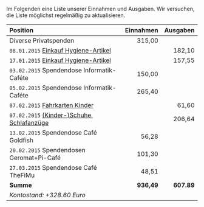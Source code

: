 Im Folgenden eine Liste unserer Einnahmen und Ausgaben. Wir versuchen, die Liste möglichst regelmäßig zu aktualisieren.

| Position                                                | Einnahmen  | Ausgaben   |
|:------------------------------------------------------- | ----------:| ----------:|
| Diverse Privatspenden                                   |   315,00   |            |
| `08.01.2015` [Einkauf Hygiene-Artikel](bon1.png)        |            |   182,10   |
| `17.01.2015` [Einkauf Hygiene-Artikel](bon2.png)        |            |   157,55   |
| `03.02.2015` Spendendose Informatik-Caféte              |   150,00   |            |
| `05.02.2015` Spendendose Informatik-Caféte              |   265,40   |            |
| `07.02.2015` [Fahrkarten Kinder](bon3.png)              |            |    61,60   |
| `07.02.2015` [(Kinder-)Schuhe, Schlafanzüge](bon4.png)  |            |   206,64   |
| `13.02.2015` Spendendose Café Goldfish                  |    56,28   |            |
| `20.02.2015` Spendendosen Geromat+Pi-Café               |   101,30   |            |
| `27.03.2015` Spendendose Café TheFiMu                   |    48,51   |            |
| **Summe**                                               | **936,49** | **607.89** |
| *Kontostand:  +328.60 Euro*                             |            |            |

